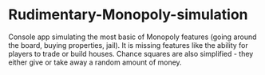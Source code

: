 # Rudimentary-Monopoly-simulation
Console app simulating the most basic of Monopoly features (going around the board, buying properties, jail).
It is missing features like the ability for players to trade or build houses.
Chance squares are also simplified - they either give or take away a random amount of money.
